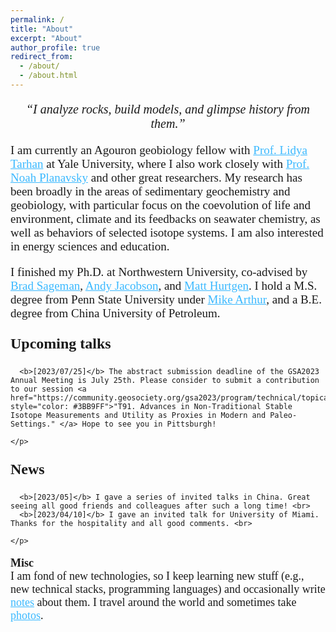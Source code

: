 ```yaml
---
permalink: /
title: "About"
excerpt: "About"
author_profile: true
redirect_from:
  - /about/
  - /about.html
---
```

<p style="font-family:'PT Serif', serif; font-size:20px;text-align:center">
         <i>“I analyze rocks, build models, and glimpse history from them.” </i>
</p>

<p style="font-family:'PT Serif', serif; font-size:19px;text-align:left">
         I am currently an Agouron geobiology fellow with <a href="https://people.earth.yale.edu/profile/lidya-tarhan/about" style="color: #3BB9FF">Prof. Lidya Tarhan</a> at Yale University, where I also work closely with <a href="https://people.earth.yale.edu/profile/noah-planavsky/about" style="color: #3BB9FF">Prof. Noah Planavsky</a> and other great researchers. My research has been broadly in the areas of sedimentary geochemistry and geobiology, with particular focus on the coevolution of life and environment, climate and its feedbacks on seawater chemistry, as well as behaviors of selected isotope systems. I am also interested in energy sciences and education.
</p>

<p style="font-family:'PT Serif', serif; font-size:19px;text-align:left">         
         I finished my Ph.D. at Northwestern University, co-advised by <a href="https://www.earth.northwestern.edu/our-people/faculty/sageman-brad.html" style="color: #3BB9FF">Brad Sageman</a>, <a href="https://www.earth.northwestern.edu/our-people/faculty/jacobson-andrew.html" style="color: #3BB9FF">Andy Jacobson</a>, and <a href="https://www.earth.northwestern.edu/our-people/faculty/hurtgen-matthew.html" style="color: #3BB9FF">Matt Hurtgen</a>. I hold a M.S. degree from Penn State University under <a href="https://www.ems.psu.edu/directory/michael-arthur" style="color: #3BB9FF">Mike Arthur</a>, and a B.E. degree from China University of Petroleum.
</p>
<p style="font-family:'PT Serif', serif; font-size:24px;text-align:left">
    <b> Upcoming talks </b>
    <br>
    <p style="font-family:'PT Serif', serif; font-size:19px;text-align:left">

      <b>[2023/07/25]</b> The abstract submission deadline of the GSA2023 Annual Meeting is July 25th. Please consider to submit a contribution to our session <a href="https://community.geosociety.org/gsa2023/program/technical/topical" style="color: #3BB9FF">"T91. Advances in Non-Traditional Stable Isotope Measurements and Utility as Proxies in Modern and Paleo-Settings." </a> Hope to see you in Pittsburgh!
      
    </p>
</p>
<p style="font-family:'PT Serif', serif; font-size:24px;text-align:left">
    <b> News </b>
    <br>
    <p style="font-family:'PT Serif', serif; font-size:19px;text-align:left">

      <b>[2023/05]</b> I gave a series of invited talks in China. Great seeing all good friends and colleagues after such a long time! <br>
      <b>[2023/04/10]</b> I gave an invited talk for University of Miami. Thanks for the hospitality and all good comments. <br>

    </p>
</p>


<p style="font-family:'PT Serif', serif; font-size:18px;text-align:left">
    <b> Misc </b>
    <br>
    I am fond of new technologies, so I keep learning new stuff (e.g., new technical stacks, programming languages) and occasionally write <a href="https://julianwangnwu.github.io/year-archive/" style="color: #3BB9FF">notes</a> about them. I travel around the world and sometimes take <a href="https://julianwangnwu.github.io/portfolio/" style="color: #3BB9FF">photos</a>.
</p>
